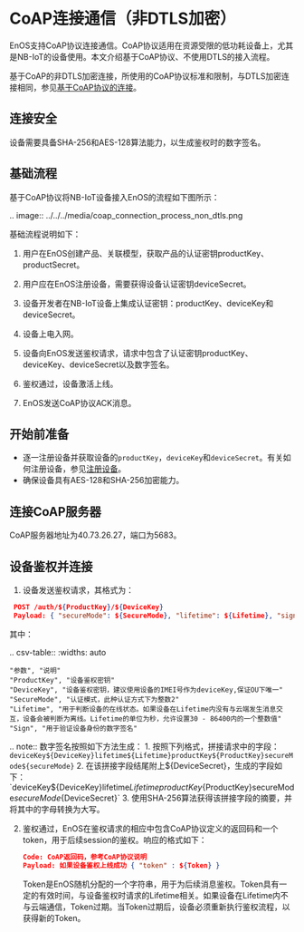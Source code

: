 # CoAP连接通信（非DTLS加密）

EnOS支持CoAP协议连接通信。CoAP协议适用在资源受限的低功耗设备上，尤其是NB-IoT的设备使用。本文介绍基于CoAP协议、不使用DTLS的接入流程。

基于CoAP的非DTLS加密连接，所使用的CoAP协议标准和限制，与DTLS加密连接相同，参见[基于CoAP协议的连接](../../../learn/enos_coap)。

## 连接安全

设备需要具备SHA-256和AES-128算法能力，以生成鉴权时的数字签名。

## 基础流程

基于CoAP协议将NB-IoT设备接入EnOS的流程如下图所示：

.. image:: ../../../media/coap_connection_process_non_dtls.png

基础流程说明如下：

1. 用户在EnOS创建产品、关联模型，获取产品的认证密钥productKey、productSecret。

2. 用户应在EnOS注册设备，需要获得设备认证密钥deviceSecret。
   
3. 设备开发者在NB-IoT设备上集成认证密钥：productKey、deviceKey和deviceSecret。
   
4. 设备上电入网。

5. 设备向EnOS发送鉴权请求，请求中包含了认证密钥productKey、deviceKey、deviceSecret以及数字签名。

6. 鉴权通过，设备激活上线。

7. EnOS发送CoAP协议ACK消息。

## 开始前准备

- 逐一注册设备并获取设备的`productKey`，`deviceKey`和`deviceSecret`。有关如何注册设备，参见[注册设备](../../howto/device/manage/creating_device)。
- 确保设备具有AES-128和SHA-256加密能力。

## 连接CoAP服务器

CoAP服务器地址为40.73.26.27，端口为5683。

## 设备鉴权并连接
  
1. 设备发送鉴权请求，其格式为：
  ```json
   POST /auth/${ProductKey}/${DeviceKey}
   Payload: { "secureMode": ${SecureMode}, "lifetime": ${Lifetime}, "sign": ${sign} }
  ```

  其中：

  .. csv-table::
    :widths: auto

    "参数", "说明"
    "ProductKey", "设备鉴权密钥"
    "DeviceKey", "设备鉴权密钥，建议使用设备的IMEI号作为deviceKey,保证OU下唯一"
    "SecureMode", "认证模式，此种认证方式下为整数2"
    "Lifetime", "用于判断设备的在线状态。如果设备在Lifetime内没有与云端发生消息交互，设备会被判断为离线。Lifetime的单位为秒，允许设置30 - 86400内的一个整数值"
    "Sign", "用于验证设备身份的数字签名"
    

  .. note:: 数字签名按照如下方法生成：
     1. 按照下列格式，拼接请求中的字段：
      `deviceKey${DeviceKey}lifetime${Lifetime}productKey${ProductKey}secureMode${secureMode}`
     2. 在该拼接字段结尾附上${DeviceSecret}，生成的字段如下：
     `deviceKey${DeviceKey}lifetime${Lifetime}productKey${ProductKey}secureMode${secureMode}${DeviceSecret}`
     3. 使用SHA-256算法获得该拼接字段的摘要，并将其中的字母转换为大写。

2. 鉴权通过，EnOS在鉴权请求的相应中包含CoAP协议定义的返回码和一个token，用于后续session的鉴权。响应的格式如下：
   ```json
   Code: CoAP返回码，参考CoAP协议说明
   Payload: 如果设备鉴权上线成功 { "token" : ${Token} }
   ```

   Token是EnOS随机分配的一个字符串，用于为后续消息鉴权。Token具有一定的有效时间，与设备鉴权时请求的Lifetime相关。如果设备在Lifetime内不与云端通信，Token过期。当Token过期后，设备必须重新执行鉴权流程，以获得新的Token。

